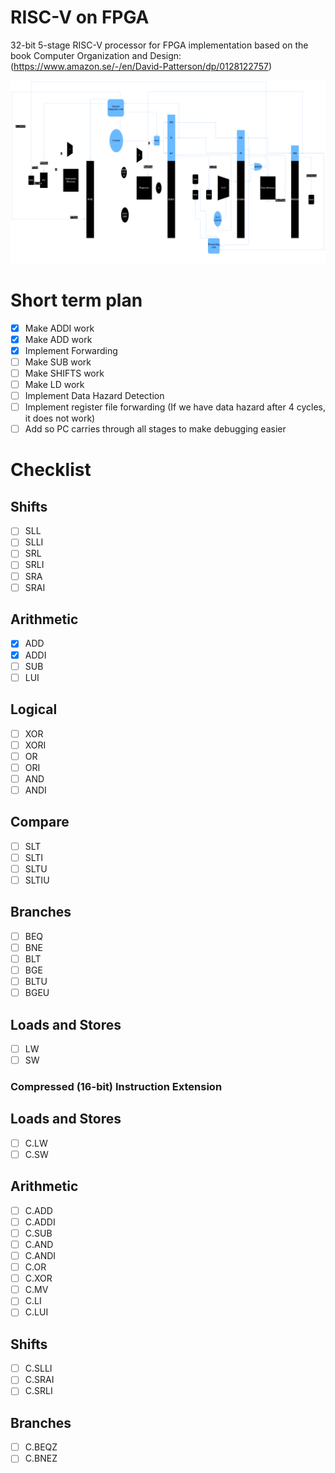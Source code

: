 # RISC-V on FPGA

32-bit 5-stage RISC-V processor for FPGA implementation based on the book Computer Organization and Design: (https://www.amazon.se/-/en/David-Patterson/dp/0128122757)

![alt text](image.png)

# Short term plan
- [x] Make ADDI work
- [x] Make ADD work
- [x] Implement Forwarding
- [ ] Make SUB work
- [ ] Make SHIFTS work
- [ ] Make LD work
- [ ] Implement Data Hazard Detection
- [ ] Implement register file forwarding (If we have data hazard after 4 cycles, it does not work)
- [ ] Add so PC carries through all stages to make debugging easier

# Checklist
## Shifts
- [ ] SLL
- [ ] SLLI
- [ ] SRL
- [ ] SRLI
- [ ] SRA
- [ ] SRAI
## Arithmetic
- [x] ADD
- [x] ADDI
- [ ] SUB
- [ ] LUI
## Logical
- [ ] XOR
- [ ] XORI
- [ ] OR
- [ ] ORI
- [ ] AND
- [ ] ANDI
## Compare
- [ ] SLT
- [ ] SLTI
- [ ] SLTU
- [ ] SLTIU
## Branches
- [ ] BEQ
- [ ] BNE
- [ ] BLT
- [ ] BGE
- [ ] BLTU
- [ ] BGEU
## Loads and Stores
- [ ] LW
- [ ] SW
### Compressed (16-bit) Instruction Extension
## Loads and Stores
- [ ] C.LW
- [ ] C.SW
## Arithmetic
- [ ] C.ADD
- [ ] C.ADDI
- [ ] C.SUB
- [ ] C.AND
- [ ] C.ANDI
- [ ] C.OR
- [ ] C.XOR
- [ ] C.MV
- [ ] C.LI
- [ ] C.LUI
## Shifts
- [ ] C.SLLI
- [ ] C.SRAI
- [ ] C.SRLI
## Branches
- [ ] C.BEQZ
- [ ] C.BNEZ